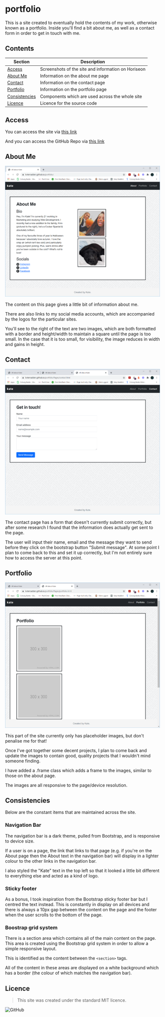 # portfolio
This is a site created to eventually hold the contents of my work, otherwise known as a portfolio.
Inside you'll find a bit about me, as well as a contact form in order to get in touch with me.

## Contents
Section | Description
------------ | -------------
[Access](#access) | Screenshots of the site and information on Horiseon
[About Me](#aboutme) | Information on the about me page
[Contact](#contact) | Information on the contact page
[Portfolio](#portfolio) | Information on the portfolio page
[Consistencies](#consistencies) | Components which are used across the whole site
[Licence](#licence) | Licence for the source code

## Access
You can access the site via [this link](https://kvtemadden.github.io/portfolio/)

And you can access the GitHub Repo via [this link](https://github.com/kvtemadden/portfolio)

## About Me
![Screenshot of the About Me page](Assets\AboutMe_screenshot.PNG)

The content on this page gives a little bit of information about me.

There are also links to my social media accounts, which are accompanied by the logos for the particular sites.

You'll see to the right of the text are two images, which are both formatted with a border and height/width to maintain a square until the page is too small. In the case that it is too small, for visibility, the image reduces in width and gains in height.

## Contact
![Screenshot of the Contact page](Assets\Contact_screenshot.PNG)

The contact page has a form that doesn't currently submit correctly, but after some research I found that the information does actually get sent to the page.

The user will input their name, email and the message they want to send before they click on the bootstrap button "Submit message". At some point I plan to come back to this and set it up correctly, but I'm not entirely sure how to access the server at this point.

## Portfolio
![Screenshot of the Portfolio page](Assets\Portfolio_screenshot.PNG)

This part of the site currently only has placeholder images, but don't penalise me for that!

Once I've got together some decent projects, I plan to come back and update the images to contain good, quality projects that I wouldn't mind someone finding.

I have added a .frame class which adds a frame to the images, similar to those on the about page.

The images are all responsive to the page/device resolution.

## Consistencies
Below are the constant items that are maintained across the site.

### Navigation Bar
The navigation bar is a dark theme, pulled from Bootstrap, and is responsive to device size.

If a user is on a page, the link that links to that page (e.g. if you're on the About page then the About text in the navigation bar) will display in a lighter colour to the other links in the navigation bar.

I also styled the "Kate" text in the top left so that it looked a little bit different to everything else and acted as a kind of logo.

### Sticky footer
As a bonus, I took inspiration from the Bootstrap sticky footer bar but I centred the text instead. This is constantly in display on all devices and there is always a 10px gap between the content on the page and the footer when the user scrolls to the bottom of the page.

### Boostrap grid system
There is a section area which contains all of the main content on the page. This area is created using the Bootstrap grid system in order to allow a simple responsive layout.

This is identified as the content between the `<section>` tags.

All of the content in these areas are displayed on a white background which has a border (the colour of which matches the navigation bar).

## Licence
> This site was created under the standard MIT licence.

![GitHub](https://img.shields.io/github/license/kvtemadden/portfolio?color=%23203333&label=LICENCED%20AS&style=for-the-badge)
